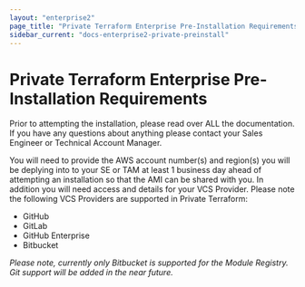 ```yaml
---
layout: "enterprise2"
page_title: "Private Terraform Enterprise Pre-Installation Requirements"
sidebar_current: "docs-enterprise2-private-preinstall"
---
```


# Private Terraform Enterprise Pre-Installation Requirements

Prior to attempting the installation, please read over ALL the documentation. If you have any questions about anything please contact your Sales Engineer or Technical Account Manager. 

You will need to provide the AWS account number\(s\) and region\(s\) you will be deplying into to your SE or TAM at least 1 business day ahead of attempting an installation so that the AMI can be shared with you. In addition you will need access and details for your VCS Provider. Please note the following VCS Providers are supported in Private Terraform:

- GitHub
- GitLab
- GitHub Enterprise
- Bitbucket

*Please note, currently only Bitbucket is supported for the Module Registry. Git support will be added in the near future.* 
